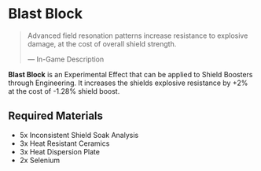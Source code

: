 # Blast Block
> 
> 
> Advanced field resonation patterns increase resistance to explosive damage, at the cost of overall shield strength.
> 
> 
> — In-Game Description
> 

**Blast Block** is an Experimental Effect that can be applied to Shield Boosters through Engineering. It increases the shields explosive resistance by +2% at the cost of -1.28% shield boost.

## Required Materials

- 5x Inconsistent Shield Soak Analysis
- 3x Heat Resistant Ceramics
- 3x Heat Dispersion Plate
- 2x Selenium